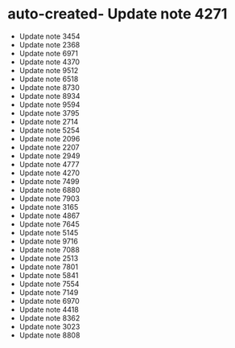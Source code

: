 # auto-created- Update note 4271
- Update note 3454
- Update note 2368
- Update note 6971
- Update note 4370
- Update note 9512
- Update note 6518
- Update note 8730
- Update note 8934
- Update note 9594
- Update note 3795
- Update note 2714
- Update note 5254
- Update note 2096
- Update note 2207
- Update note 2949
- Update note 4777
- Update note 4270
- Update note 7499
- Update note 6880
- Update note 7903
- Update note 3165
- Update note 4867
- Update note 7645
- Update note 5145
- Update note 9716
- Update note 7088
- Update note 2513
- Update note 7801
- Update note 5841
- Update note 7554
- Update note 7149
- Update note 6970
- Update note 4418
- Update note 8362
- Update note 3023
- Update note 8808
